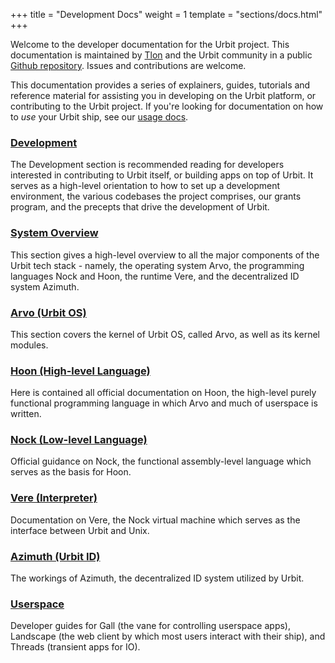+++
title = "Development Docs"
weight = 1
template = "sections/docs.html"
+++

Welcome to the developer documentation for the Urbit project. This documentation
is maintained by [Tlon](https://tlon.io) and the Urbit community in a public
[Github repository](https://github.com/urbit/urbit.org/tree/master/content/docs). Issues and contributions are
welcome.

This documentation provides a series of explainers, guides, tutorials and
reference material for assisting you in developing on the Urbit platform, or
contributing to the Urbit project. If you're looking for documentation on how to
_use_ your Urbit ship, see our [usage docs](/using/).

### [Development](/docs/development/)

The Development section is recommended reading for developers interested in
contributing to Urbit itself, or building apps on top of Urbit. It serves as a
high-level orientation to how to set up a development environment, the various
codebases the project comprises, our grants program, and the precepts that
drive the development of Urbit.

### [System Overview](/docs/system-overview/)

This section gives a high-level overview to all the major components of the
Urbit tech stack - namely, the operating system Arvo, the programming languages
Nock and Hoon, the runtime Vere, and the decentralized ID system Azimuth.

### [Arvo (Urbit OS)](/docs/arvo/)

This section covers the kernel of Urbit OS, called Arvo, as well as its kernel modules.

### [Hoon (High-level Language)](/docs/hoon/)

Here is contained all official documentation on Hoon, the high-level purely
functional programming language in which Arvo and much of userspace is written.

### [Nock (Low-level Language)](/docs/nock/)

Official guidance on Nock, the functional assembly-level language which serves
as the basis for Hoon.

### [Vere (Interpreter)](/docs/vere/)

Documentation on Vere, the Nock virtual machine which serves as the interface
between Urbit and Unix.

### [Azimuth (Urbit ID)](/docs/azimuth/)

The workings of Azimuth, the decentralized ID system utilized by Urbit.

### [Userspace](/docs/userspace/)

Developer guides for Gall (the vane for controlling userspace apps), Landscape (the web client by which most users interact with their ship), and Threads (transient apps for IO).
